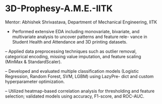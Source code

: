 # 3D-Prophesy-A.M.E.-IITK
Mentor: Abhishek Shrivastava, Department of Mechanical Engineering, IITK

- Performed extensive EDA including monovariate, bivariate, and multivariate analysis to uncover patterns and feature rele-
vance in Student Health and Attendance and 3D printing datasets.

– Applied data preprocessing techniques such as outlier removal, categorical encoding, missing value imputation, and feature
scaling (MinMax & StandardScaler).

– Developed and evaluated multiple classification models (Logistic Regression, Random Forest, SVM, LGBM) using LazyPre-
dict and custom hyperparameter optimization.

– Utilized heatmap-based correlation analysis for thresholding and feature selection; validated models using accuracy, F1-score,
and ROC-AUC.
